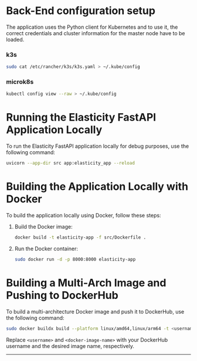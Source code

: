# Back-End configuration setup

The application uses the Python client for Kubernetes and to use it, the correct credentials and cluster information for the master node have to be loaded.

### k3s

```bash
sudo cat /etc/rancher/k3s/k3s.yaml > ~/.kube/config
```

### microk8s

```bash
kubectl config view --raw > ~/.kube/config
```

# Running the Elasticity FastAPI Application Locally

To run the Elasticity FastAPI application locally for debug purposes, use the following command:

```bash
uvicorn --app-dir src app:elasticity_app --reload
```

# Building the Application Locally with Docker

To build the application locally using Docker, follow these steps:

1. Build the Docker image:
    ```bash
    docker build -t elasticity-app -f src/Dockerfile .
    ```

2. Run the Docker container:
    ```bash
    sudo docker run -d -p 8000:8000 elasticity-app
    ```

# Building a Multi-Arch Image and Pushing to DockerHub

To build a multi-architecture Docker image and push it to DockerHub, use the following command:

```bash
sudo docker buildx build --platform linux/amd64,linux/arm64 -t <username>/<docker-image-name> -f src/Dockerfile . --push
```

Replace `<username>` and `<docker-image-name>` with your DockerHub username and the desired image name, respectively.

---
